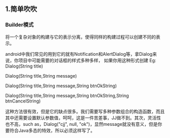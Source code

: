 ## 1.简单吹吹

###  Builder模式
将一个复杂对象的构建与它的表示分离，使得同样的构建过程可以创建不同的表示。

android中我们常见的用到它的就有Notification和AlertDialog等，拿Dialog来说，你项目中可能需要的对话框的样式多种多样，
如果你用这种形式创建
Eg:
Dialog(String title)

Dialog(String title,String message)

Dialog(String title,String message,String btnOkString)

Dialog(String title,String message,String btnOkString,String btnCancelString)

这种方法很有效，但是它的缺点很多。我们需要写多种参数组合的构造函数，而且其中还需要设置默认参数值，呵呵，这是一件苦差事，JJ做不到。其次，灵活性也不高，such as，Dialog("cjj", null, "ok")，显然message就没有意义，但是你要符合Java多态的特效，所以必须这样写了。








